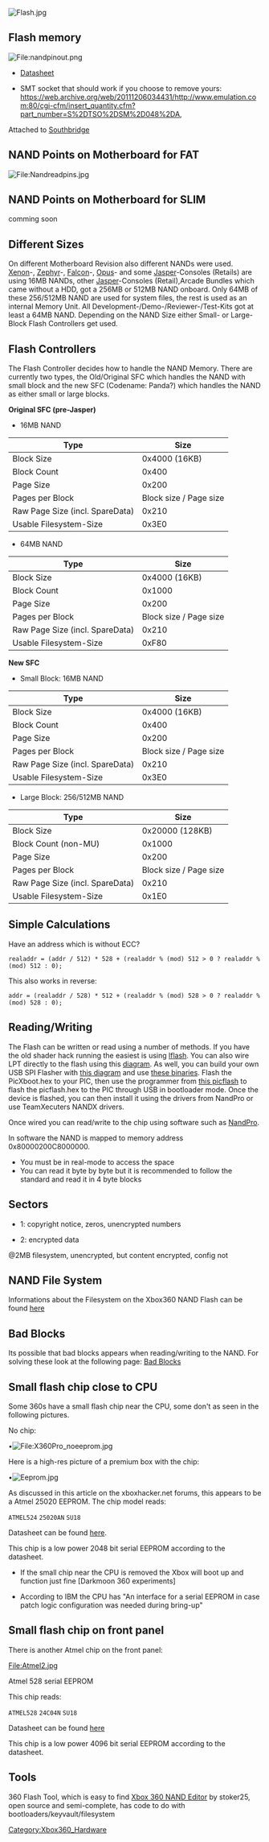 ![Flash.jpg](images/Flash.jpg "Flash.jpg")

## Flash memory

![<File:nandpinout.png>](images/Nandpinout.png
    "File:nandpinout.png")

  - [Datasheet](https://web.archive.org/web/20150112073857/http://www.hynix.com/datasheet/pdf/flash/HY27US(08_16)281A%20Series(Rev0.6).pdf)

<!-- end list -->

  - SMT socket that should work if you choose to remove yours:
    <https://web.archive.org/web/20111206034431/http://www.emulation.com:80/cgi-cfm/insert_quantity.cfm?part_number=S%2DTSO%2DSM%2D048%2DA>,

Attached to [Southbridge](Southbridge.md "wikilink")

## NAND Points on Motherboard for FAT

![<File:Nandreadpins.jpg>](images/Nandreadpins.jpg "File:Nandreadpins.jpg")

## NAND Points on Motherboard for SLIM

comming soon

## Different Sizes

On different Motherboard Revision also different NANDs were used.
[Xenon](Xenon "wikilink")-, [Zephyr](Zephyr "wikilink")-,
[Falcon](Falcon "wikilink")-, [Opus](Opus "wikilink")- and some
[Jasper](Jasper "wikilink")-Consoles (Retails) are using 16MB NANDs,
other [Jasper](Jasper "wikilink")-Consoles (Retail),Arcade Bundles which
came without a HDD, got a 256MB or 512MB NAND onboard. Only 64MB of
these 256/512MB NAND are used for system files, the rest is used as an
internal Memory Unit. All Development-/Demo-/Reviewer-/Test-Kits got at
least a 64MB NAND. Depending on the NAND Size either Small- or
Large-Block Flash Controllers get used.

## Flash Controllers

The Flash Controller decides how to handle the NAND Memory. There are
currently two types, the Old/Original SFC which handles the NAND with
small block and the new SFC (Codename: Panda?) which handles the NAND as
either small or large blocks.

**Original SFC (pre-Jasper)**

  - 16MB NAND

| Type                            | Size                   |
| ------------------------------- | ---------------------- |
| Block Size                      | 0x4000 (16KB)          |
| Block Count                     | 0x400                  |
| Page Size                       | 0x200                  |
| Pages per Block                 | Block size / Page size |
| Raw Page Size (incl. SpareData) | 0x210                  |
| Usable Filesystem-Size          | 0x3E0                  |

  - 64MB NAND

| Type                            | Size                   |
| ------------------------------- | ---------------------- |
| Block Size                      | 0x4000 (16KB)          |
| Block Count                     | 0x1000                 |
| Page Size                       | 0x200                  |
| Pages per Block                 | Block size / Page size |
| Raw Page Size (incl. SpareData) | 0x210                  |
| Usable Filesystem-Size          | 0xF80                  |

**New SFC**

  - Small Block: 16MB NAND

| Type                            | Size                   |
| ------------------------------- | ---------------------- |
| Block Size                      | 0x4000 (16KB)          |
| Block Count                     | 0x400                  |
| Page Size                       | 0x200                  |
| Pages per Block                 | Block size / Page size |
| Raw Page Size (incl. SpareData) | 0x210                  |
| Usable Filesystem-Size          | 0x3E0                  |

  - Large Block: 256/512MB NAND

| Type                            | Size                   |
| ------------------------------- | ---------------------- |
| Block Size                      | 0x20000 (128KB)        |
| Block Count (non-MU)            | 0x1000                 |
| Page Size                       | 0x200                  |
| Pages per Block                 | Block size / Page size |
| Raw Page Size (incl. SpareData) | 0x210                  |
| Usable Filesystem-Size          | 0x1E0                  |

## Simple Calculations

Have an address which is without
    ECC?

    realaddr = (addr / 512) * 528 + (realaddr % (mod) 512 > 0 ? realaddr % (mod) 512 : 0);

This also works in
    reverse:

    addr = (realaddr / 528) * 512 + (realaddr % (mod) 528 > 0 ? realaddr % (mod) 528 : 0);

## Reading/Writing

The Flash can be written or read using a number of methods. If you have
the old shader hack running the easiest is using
[lflash](lflash.md "wikilink"). You can also wire LPT directly to the flash
using this
[diagram](http://img19.imageshack.us/img19/5198/wiringforxenondiagram.jpg).
As well, you can build your own USB SPI Flasher with [this
diagram](http://img35.imageshack.us/img35/8949/xbox360usbflasher.png)
and use [these
binaries](http://nds.cmamod.com/x360/PICFLASH_v3b_plus2.zip). Flash the
PicXboot.hex to your PIC, then use the programmer from [this
picflash](http://www.megaupload.com/?d=X6TBNFDC) to flash the
picflash.hex to the PIC through USB in bootloader mode. Once the device
is flashed, you can then install it using the drivers from NandPro or
use TeamXecuters NANDX drivers.

Once wired you can read/write to the chip using software such as
[NandPro](NandPro.md "wikilink").

In software the NAND is mapped to memory address 0x80000200C8000000.

  - You must be in real-mode to access the space
  - You can read it byte by byte but it is recommended to follow the
    standard and read it in 4 byte blocks

## Sectors

  - 1: copyright notice, zeros, unencrypted numbers

<!-- end list -->

  - 2: encrypted data

@2MB filesystem, unencrypted, but content encrypted, config not

## NAND File System

Informations about the Filesystem on the Xbox360 NAND Flash can be found
[here](NAND_File_System.md "wikilink")

## Bad Blocks

Its possible that bad blocks appears when reading/writing to the NAND.
For solving these look at the following page: [Bad
Blocks](NAND_Bad_Blocks.md "wikilink")

## Small flash chip close to CPU

Some 360s have a small flash chip near the CPU, some don't as seen in
the following pictures.

No chip:

•![<File:X360Pro_noeeprom.jpg>](images/X360Pro_noeeprom.jpg
"File:X360Pro_noeeprom.jpg")

Here is a high-res picture of a premium box with the chip:

•![Eeprom.jpg](images/Eeprom.jpg "Eeprom.jpg")

As discussed in this article on the xboxhacker.net forums, this appears
to be a Atmel 25020 EEPROM. The chip model reads:

`ATMEL524`
`25020AN`
`SU18`

Datasheet can be found
[here](https://web.archive.org/web/20061005163428/http://www.atmel.com/dyn/resources/prod_documents/doc3348.pdf).

This chip is a low power 2048 bit serial EEPROM according to the
datasheet.

  - If the small chip near the CPU is removed the Xbox will boot up and
    function just fine \[Darkmoon 360 experiments\]

<!-- end list -->

  - According to IBM the CPU has "An interface for a serial EEPROM in
    case patch logic configuration was needed during bring-up"

## Small flash chip on front panel

There is another Atmel chip on the front panel:

<File:Atmel2.jpg>

Atmel 528 serial EEPROM

This chip reads:

`ATMEL528`
`24C04N`
`SU18`

Datasheet can be found
[here](https://web.archive.org/web/20061224151351/http://www.atmel.com/dyn/resources/prod_documents/doc0180.pdf)

This chip is a low power 4096 bit serial EEPROM according to the
datasheet.

## Tools

360 Flash Tool, which is easy to find
[Xbox 360 NAND Editor](http://www.megaupload.com/?d=LGF518J0) by
stoker25, open source and semi-complete, has code to do with
bootloaders/keyvault/filesystem

[Category:Xbox360_Hardware](Category_Xbox360_Hardware)
